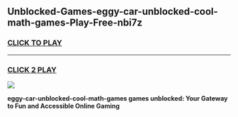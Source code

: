 
## Unblocked-Games-eggy-car-unblocked-cool-math-games-Play-Free-nbi7z
<h3>
<a href="https://premium76.site?title=eggy-car-unblocked-cool-math-games&ref=10A">CLICK TO PLAY</a></h3>
<hr>

<h3>
<a href="https://premium76.site?title=eggy-car-unblocked-cool-math-games&ref=10A">CLICK 2 PLAY</a>
  
</h3>

<a href="https://premium76.site?title=eggy-car-unblocked-cool-math-games&ref=10A"><img src="https://clearcache.store/games.png"></a>


**eggy-car-unblocked-cool-math-games games unblocked: Your Gateway to Fun and Accessible Online Gaming**
